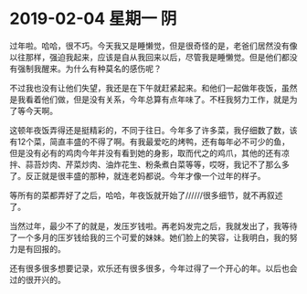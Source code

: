 # **2019-02-04 星期一 阴**

过年啦。哈哈，很不巧。今天我又是睡懒觉，但是很奇怪的是，老爸们居然没有像以往那样，强迫我起来，应该是自从我回来以后，尽管我是睡懒觉。但是他们都没有强制我醒来。为什么有种莫名的感伤呢？

不过我也没有让他们失望，我还是在下午就赶紧起来。和他们一起做年夜饭，虽然是我看着他们做，但是没有关系，今年总算有点年味了。不枉我努力工作，就是为了等今天啊。

这顿年夜饭弄得还是挺精彩的，不同于往日。今年多了许多菜，我仔细数了数，该有12个菜，简直丰盛的不得了啊。有我最爱吃的烤鸭，还有每年必不可少的鱼，但是没有必有的鸡肉今年并没有看到她的身影，取而代之的鸡爪，其他的还有凉拌、蒜苔炒肉、芹菜炒肉、油炸花生、粉条煮白菜等等，哎呀，我记不了那么多了。反正就是很丰盛的那种，就连老妈都说。今年才像一个过年的样子。

等所有的菜都弄好了之后，哈哈，年夜饭就开始了//////很多细节，就不再叙述了。

当然过年，最少不了的就是，发压岁钱啦。再老妈发完之后，我就发出了，我等待了一个多月的压岁钱给我的三个可爱的妹妹。她们脸上的笑容，让我明白，我的努力是有回报的。

还有很多很多想要记录，欢乐还有很多很多，今年过得了一个开心的年。以后也会过的很开兴的。